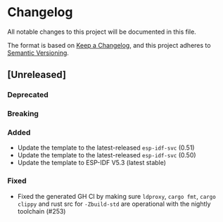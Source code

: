 # Changelog

All notable changes to this project will be documented in this file.

The format is based on [Keep a Changelog](https://keepachangelog.com/en/1.0.0/),
and this project adheres to [Semantic Versioning](https://semver.org/spec/v2.0.0.html).

## [Unreleased]

### Deprecated

### Breaking

### Added
- Update the template to the latest-released `esp-idf-svc` (0.51)
- Update the template to the latest-released `esp-idf-svc` (0.50)
- Update the template to ESP-IDF V5.3 (latest stable)

### Fixed
- Fixed the generated GH CI by making sure `ldproxy`, `cargo fmt`, `cargo clippy` and rust src for `-Zbuild-std` are operational with the nightly toolchain (#253)
